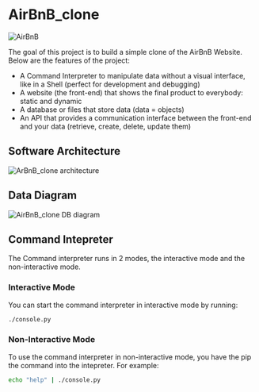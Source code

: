 # AirBnB_clone
![AirBnB](https://i.imgur.com/38umZjs.png)

The goal of this project is to build a simple clone of the AirBnB Website. Below are the features of the project:
-  A Command Interpreter to manipulate data without a visual interface, like in a Shell (perfect for development and debugging)
- A website (the front-end) that shows the final product to everybody: static and dynamic
- A database or files that store data (data = objects)
- An API that provides a communication interface between the front-end and your data (retrieve, create, delete, update them)

## Software Architecture
![ArBnB_clone architecture](https://i.imgur.com/6yEInBY.png)
## Data Diagram
![AirBnB_clone DB diagram](https://i.imgur.com/MfShGoN.jpg)

## Command Intepreter
The Command interpreter runs in 2 modes, the  interactive mode and the non-interactive mode.
### Interactive Mode
You can start the command interpreter in interactive mode by running:
```bash
./console.py
```
### Non-Interactive Mode
To use the command interpreter in non-interactive mode, you have the pip the command into the intepreter. For example:
```bash
echo "help" | ./console.py
```
